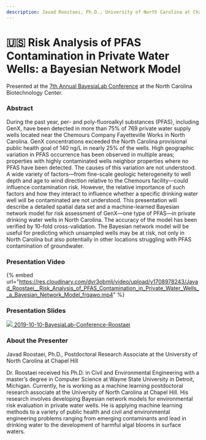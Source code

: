 ```yaml
---
description: Javad Roostaei, Ph.D., University of North Carolina at Chapel Hill
---
```


# 🇺🇸 Risk Analysis of PFAS Contamination in Private Water Wells: a Bayesian Network Model

Presented at the [7th Annual BayesiaLab Conference](./) at the North Carolina Biotechnology Center.

### Abstract&#x20;

During the past year, per- and poly-fluoroalkyl substances (PFAS), including GenX, have been detected in more than 75% of 769 private water supply wells located near the Chemours Company Fayetteville Works in North Carolina. GenX concentrations exceeded the North Carolina provisional public health goal of 140 ng/L in nearly 25% of the wells. High geographic variation in PFAS occurrence has been observed in multiple areas; properties with highly contaminated wells neighbor properties where no PFAS have been detected. The causes of this variation are not understood. A wide variety of factors—from fine-scale geologic heterogeneity to well depth and age to wind direction relative to the Chemours facility—could influence contamination risk. However, the relative importance of such factors and how they interact to influence whether a specific drinking water well will be contaminated are not understood. This presentation will describe a detailed spatial data set and a machine-learned Bayesian network model for risk assessment of GenX—one type of PFAS—in private drinking water wells in North Carolina. The accuracy of the model has been verified by 10-fold cross-validation. The Bayesian network model will be useful for predicting which unsampled wells may be at risk, not only in North Carolina but also potentially in other locations struggling with PFAS contamination of groundwater.

### Presentation Video

{% embed url="https://res.cloudinary.com/dvr3obmlj/video/upload/v1708978243/Javad_Roostaei__Risk_Analysis_of_PFAS_Contamination_in_Private_Water_Wells__a_Bayesian_Network_Model_frqawo.mp4" %}

### Presentation Slides

[![](https://res.cloudinary.com/dvr3obmlj/image/upload/v1691109037/pdf\_do9ray.svg) 2019-10-10-BayesiaLab-Conference-Roostaei](https://res.cloudinary.com/dvr3obmlj/image/upload/v1708978501/2019-10-10-BayesiaLab-Conference-Roostaei\_kaukax.pdf)

### About the Presenter

Javad Roostaei, Ph.D., Postdoctoral Research Associate at the University of North Carolina at Chapel Hill&#x20;

Dr. Roostaei received his Ph.D. in Civil and Environmental Engineering with a master’s degree in Computer Science at Wayne State University in Detroit, Michigan. Currently, he is working as a machine learning postdoctoral research associate at the University of North Carolina at Chapel Hill. His research involves developing Bayesian network models for environmental risk evaluation in private water wells. He is applying machine learning methods to a variety of public health and civil and environmental engineering problems ranging from emerging contaminants and lead in drinking water to the development of harmful algal blooms in surface waters.

